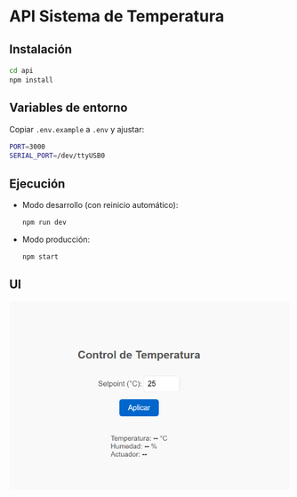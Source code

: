 # API Sistema de Temperatura

## Instalación

```bash
cd api
npm install
```

## Variables de entorno

Copiar `.env.example` a `.env` y ajustar:

  ```bash
  PORT=3000
  SERIAL_PORT=/dev/ttyUSB0
  ```

## Ejecución

- Modo desarrollo (con reinicio automático):

  ```bash
  npm run dev
  ```

- Modo producción:

  ```bash
  npm start
  ```

## UI

![alt text](image.png)
